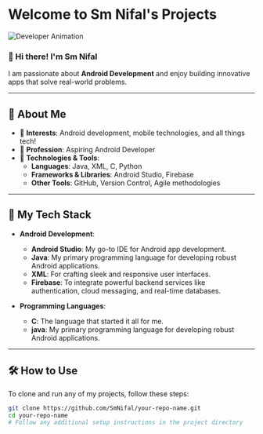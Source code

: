 # Welcome to Sm Nifal's Projects

![Developer Animation](https://giphy.com/embed/RbDKaczqWovIugyJmW)


### 👋 Hi there! I'm Sm Nifal
I am passionate about **Android Development** and enjoy building innovative apps that solve real-world problems.

---

## 🚀 About Me
- 🌱 **Interests**: Android development, mobile technologies, and all things tech!
- 💼 **Profession**: Aspiring Android Developer
- 🧰 **Technologies & Tools**: 
  - **Languages**: Java, XML, C, Python
  - **Frameworks & Libraries**: Android Studio, Firebase
  - **Other Tools**: GitHub, Version Control, Agile methodologies

---

## 📱 My Tech Stack

- **Android Development**:
  - **Android Studio**: My go-to IDE for Android app development.
  - **Java**: My primary programming language for developing robust Android applications.
  - **XML**: For crafting sleek and responsive user interfaces.
  - **Firebase**: To integrate powerful backend services like authentication, cloud messaging, and real-time databases.

- **Programming Languages**:
  - **C**: The language that started it all for me.
  - **java**: My primary programming language for developing robust Android applications.
---

## 🛠️ How to Use

To clone and run any of my projects, follow these steps:
```bash
git clone https://github.com/SmNifal/your-repo-name.git
cd your-repo-name
# Follow any additional setup instructions in the project directory

